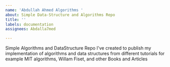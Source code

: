 ```yaml
---
name: 'Abdullah Ahmed Algorithms '
about: Simple Data-Structure and Algorithms Repo
title: ''
labels: documentation
assignees: Abdalla7med

---
```


Simple Algorithms and DataStructure Repo I've created to publish my implementation of algorithms and data structures from different tutorials for example MIT algorithms, Willam Fiset, and other Books and Articles
